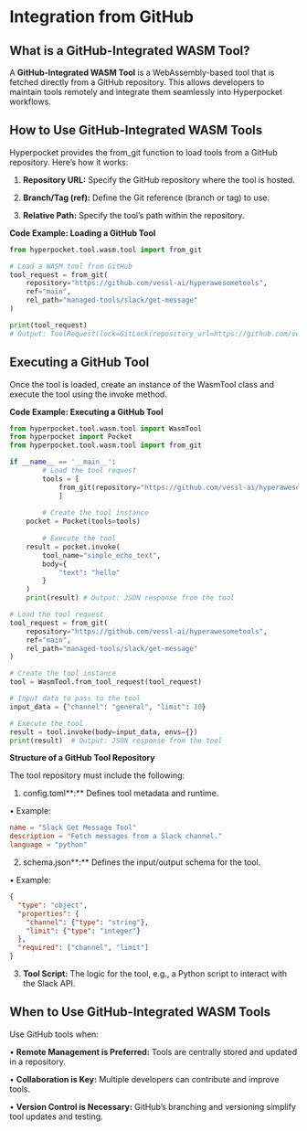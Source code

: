 # Integration from GitHub

## **What is a GitHub-Integrated WASM Tool?**

A **GitHub-Integrated WASM Tool** is a WebAssembly-based tool that is fetched directly from a GitHub repository. This allows developers to maintain tools remotely and integrate them seamlessly into Hyperpocket workflows.

## **How to Use GitHub-Integrated WASM Tools**

Hyperpocket provides the from_git function to load tools from a GitHub repository. Here’s how it works:

1.	**Repository URL:** Specify the GitHub repository where the tool is hosted.

2.	**Branch/Tag (ref):** Define the Git reference (branch or tag) to use.

3.	**Relative Path:** Specify the tool’s path within the repository.

**Code Example: Loading a GitHub Tool**

```python
from hyperpocket.tool.wasm.tool import from_git

# Load a WASM tool from GitHub
tool_request = from_git(
    repository="https://github.com/vessl-ai/hyperawesometools",
    ref="main",
    rel_path="managed-tools/slack/get-message"
)

print(tool_request)  
# Output: ToolRequest(lock=GitLock(repository_url=https://github.com/vessl-ai/hyperawesometools, git_ref=main), rel_path="managed-tools/slack/get-message")
```

## **Executing a GitHub Tool**

Once the tool is loaded, create an instance of the WasmTool class and execute the tool using the invoke method.

**Code Example: Executing a GitHub Tool**

```python
from hyperpocket.tool.wasm.tool import WasmTool
from hyperpocket import Pocket
from hyperpocket.tool.wasm.tool import from_git

if __name__ == '__main__':
		# Load the tool request
		tools = [
			from_git(repository="https://github.com/vessl-ai/hyperawesometools", ref="main", rel_path="managed-tools/none/simple-echo-tool")
			]
		
		# Create the tool instance
    pocket = Pocket(tools=tools)
		
		# Execute the tool
    result = pocket.invoke(
        tool_name="simple_echo_text",
        body={
            "text": "hello"
        }
    )
    print(result) # Output: JSON response from the tool

# Load the tool request
tool_request = from_git(
    repository="https://github.com/vessl-ai/hyperawesometools",
    ref="main",
    rel_path="managed-tools/slack/get-message"
)

# Create the tool instance
tool = WasmTool.from_tool_request(tool_request)

# Input data to pass to the tool
input_data = {"channel": "general", "limit": 10}

# Execute the tool
result = tool.invoke(body=input_data, envs={})
print(result)  # Output: JSON response from the tool
```

**Structure of a GitHub Tool Repository**

The tool repository must include the following:

1.	config.toml**:** Defines tool metadata and runtime.

•	Example:

```toml
name = "Slack Get Message Tool"
description = "Fetch messages from a Slack channel."
language = "python"
```

2.	schema.json**:** Defines the input/output schema for the tool.

•	Example:

```json
{
  "type": "object",
  "properties": {
    "channel": {"type": "string"},
    "limit": {"type": "integer"}
  },
  "required": ["channel", "limit"]
}
```

3.	**Tool Script:** The logic for the tool, e.g., a Python script to interact with the Slack API.

## **When to Use GitHub-Integrated WASM Tools**

Use GitHub tools when:

•	**Remote Management is Preferred:** Tools are centrally stored and updated in a repository.

•	**Collaboration is Key:** Multiple developers can contribute and improve tools.

•	**Version Control is Necessary:** GitHub’s branching and versioning simplify tool updates and testing.